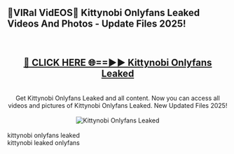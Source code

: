 <h2>🔴VIRal VidEOS🔴 Kittynobi Onlyfans Leaked Videos And Photos - Update Files 2025!</h2>
<br>
<div align="center">
<h2><a href="https://virallinks.top/odZfE0" rel="nofollow">🔴 CLICK HERE 🌐==►► Kittynobi Onlyfans Leaked</a></h2>
<br>
Get Kittynobi Onlyfans Leaked and all content. Now you can access all videos and pictures of Kittynobi Onlyfans Leaked. New Updated Files 2025!
<br>
<br>
<a href="https://virallinks.top/odZfE0" rel="nofollow" data-target="animated-image.originalLink"><img src="https://i.imgur.com/dJHk4Zq.gif)" alt="Kittynobi Onlyfans Leaked" style="max-width: 100%; display: inline-block;" data-target="animated-image.originalImage"></a>
</div>
<br>
kittynobi onlyfans leaked<br>
kittynobi leaked onlyfans